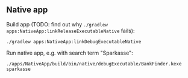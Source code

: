 
## Native app

Build app (TODO: find out why `./gradlew apps:NativeApp:linkReleaseExecutableNative` fails):
```shell
./gradlew apps:NativeApp:linkDebugExecutableNative
```

Run native app, e.g. with search term "Sparkasse":
```shell
./apps/NativeApp/build/bin/native/debugExecutable/BankFinder.kexe sparkasse
```